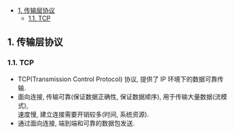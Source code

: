 <!-- TOC -->

- [1. 传输层协议](#1-传输层协议)
  - [1.1. TCP](#11-tcp)

<!-- /TOC -->

## 1. 传输层协议

### 1.1. TCP
- TCP(Transmission Control Protocol) 协议, 提供了 IP 环境下的数据可靠传输.
- 面向连接, 传输可靠(保证数据正确性, 保证数据顺序), 用于传输大量数据(流模式),  
  速度慢, 建立连接需要开销较多(时间, 系统资源). 
- 通过面向连接, 端到端和可靠的数据包发送.